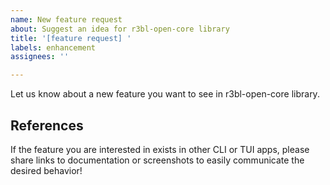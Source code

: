 ```yaml
---
name: New feature request
about: Suggest an idea for r3bl-open-core library
title: '[feature request] '
labels: enhancement
assignees: ''

---
```


Let us know about a new feature you want to see in r3bl-open-core library. 

## References

If the feature you are interested in exists in other CLI or TUI apps, please share links to documentation or screenshots to easily communicate the desired behavior!
